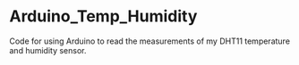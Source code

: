 # Arduino_Temp_Humidity
Code for using Arduino to read the measurements of my DHT11 temperature and humidity sensor.
